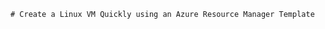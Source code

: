 <properties
	pageTitle="Create a Linux VM using a quick template | Microsoft Azure"
	description="Create a Linux VM on Azure using a quick template."
	services="virtual-machines"
	documentationCenter=""
	authors="vlivech"
	manager="timlt"
	editor=""
	tags="azure-service-management,azure-resource-manager" />

<tags
	ms.service="virtual-machines"
	ms.workload="infrastructure-services"
	ms.tgt_pltfrm="vm-linux"
	ms.devlang="na"
	ms.topic="article"
	ms.date="12/15/2015"
	ms.author="v-livech"/>
    
    # Create a Linux VM Quickly using an Azure Resource Manager Template